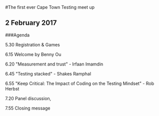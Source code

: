 #The first ever Cape Town Testing meet up

## 2 February 2017

###Agenda

5.30 Registration & Games

6.15 Welcome by Benny Ou

6.20 "Measurement and trust" - Irfaan Imamdin

6.45 "Testing stacked" - Shakes Ramphal 

6.55 "Keep Critical: The Impact of Coding on the Testing Mindset" - Rob Herbst

7.20 Panel discussion, 

7.55 Closing message

